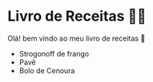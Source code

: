 # Livro de Receitas :man_cook:

Olá! bem vindo ao meu livro de receitas :wave:

* Strogonoff de frango
* Pavê
* Bolo de Cenoura
